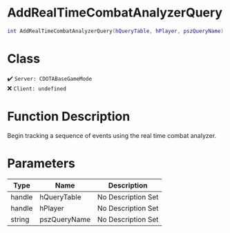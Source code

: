 # AddRealTimeCombatAnalyzerQuery
```lua
int AddRealTimeCombatAnalyzerQuery(hQueryTable, hPlayer, pszQueryName)
```
# Class
✔️ `Server: CDOTABaseGameMode`  
❌ `Client: undefined`  

# Function Description
Begin tracking a sequence of events using the real time combat analyzer.
# Parameters
Type|Name|Description
--|--|--
handle|hQueryTable|No Description Set
handle|hPlayer|No Description Set
string|pszQueryName|No Description Set
